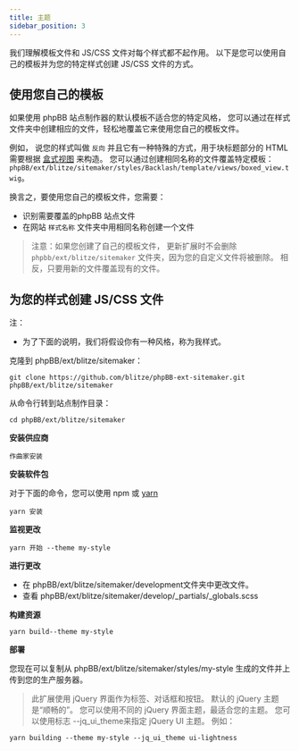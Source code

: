 ```yaml
---
title: 主题
sidebar_position: 3
---
```


我们理解模板文件和 JS/CSS 文件对每个样式都不起作用。 以下是您可以使用自己的模板并为您的特定样式创建 JS/CSS 文件的方式。

## 使用您自己的模板

如果使用 phpBB 站点制作器的默认模板不适合您的特定风格， 您可以通过在样式文件夹中创建相应的文件，轻松地覆盖它来使用您自己的模板文件。

例如， 说您的样式叫做 `反向` 并且它有一种特殊的方式，用于块标题部分的 HTML 需要根据 [盒式视图](/docs/user/blocks/block-views) 来构造。 您可以通过创建相同名称的文件覆盖特定模板： `phpBB/ext/blitze/sitemaker/styles/Backlash/template/views/boxed_view.twig`。

换言之，要使用您自己的模板文件，您需要：
* 识别需要覆盖的phpBB 站点文件
* 在网站 `样式名称` 文件夹中用相同名称创建一个文件

> 注意：如果您创建了自己的模板文件， 更新扩展时不会删除 `phpbb/ext/blitze/sitemaker` 文件夹，因为您的自定义文件将被删除。 相反，只要用新的文件覆盖现有的文件。

## 为您的样式创建 JS/CSS 文件

注：
* 为了下面的说明，我们将假设你有一种风格，称为我样式。

克隆到 phpBB/ext/blitze/sitemaker：

    git clone https://github.com/blitze/phpBB-ext-sitemaker.git phpBB/ext/blitze/sitemaker

从命令行转到站点制作目录：

    cd phpBB/ext/blitze/sitemaker

**安装供应商**

    作曲家安装

**安装软件包**

对于下面的命令，您可以使用 npm 或 [yarn](https://yarnpkg.com)

    yarn 安装

**监视更改**

    yarn 开始 --theme my-style

**进行更改**

* 在 phpBB/ext/blitze/sitemaker/development文件夹中更改文件。
* 查看 phpBB/ext/blitze/sitemaker/develop/_partials/_globals.scss

**构建资源**

    yarn build--theme my-style

**部署**

您现在可以复制从 phpBB/ext/blitze/sitemaker/styles/my-style 生成的文件并上传到您的生产服务器。

> 此扩展使用 jQuery 界面作为标签、对话框和按钮。 默认的 jQuery 主题是“顺畅的”。 您可以使用不同的 jQuery 界面主题，最适合您的主题。 您可以使用标志 --jq_ui_theme来指定 jQuery UI 主题。 例如：

    yarn building --theme my-style --jq_ui_theme ui-lightness

